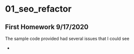 # 01_seo_refactor

## First Homework 9/17/2020

The sample code provided had several issues that I could see

*
